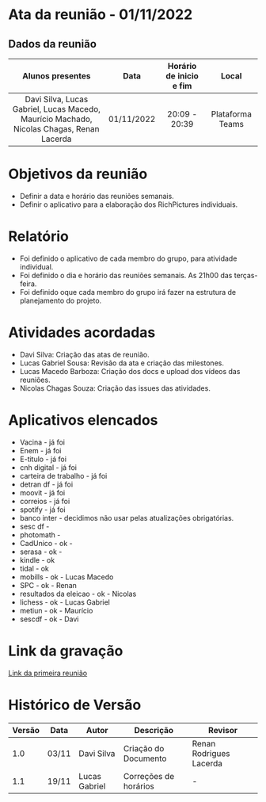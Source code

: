 # Ata da reunião - 01/11/2022
## Dados da reunião
|                                     Alunos presentes                                     |    Data    | Horário de inicio e fim |      Local       |
| :--------------------------------------------------------------------------------------: | :--------: | :---------------------: | :--------------: |
| Davi Silva, Lucas Gabriel, Lucas Macedo, Maurício Machado, Nicolas Chagas, Renan Lacerda | 01/11/2022 |      20:09 - 20:39      | Plataforma Teams |
# Objetivos da reunião

- Definir a data e horário das reuniões semanais.
- Definir o aplicativo para a elaboração dos RichPictures individuais.

# Relatório

- Foi definido o aplicativo de cada membro do grupo, para atividade individual.
- Foi definido o dia e horário das reuniões semanais. As 21h00 das terças-feira.
- Foi definido oque cada membro do grupo irá fazer na estrutura de planejamento do projeto.

# Atividades acordadas

- Davi Silva: Criação das atas de reunião.
- Lucas Gabriel Sousa: Revisão da ata e criação das milestones.
- Lucas Macedo Barboza: Criação dos docs e upload dos vídeos das reuniões.
- Nicolas Chagas Souza: Criação das issues das atividades.

# Aplicativos elencados

- Vacina - já foi
- Enem - já foi
- E-titulo - já foi
- cnh digital - já foi
- carteira de trabalho - já foi
- detran df - já foi
- moovit - já foi
- correios - já foi
- spotify - já foi
- banco inter - decidimos não usar pelas atualizações obrigatórias.
- sesc df -
- photomath -
- CadUnico - ok -
- serasa - ok -
- kindle - ok
- tidal - ok
- mobills - ok - Lucas Macedo
- SPC - ok - Renan
- resultados da eleicao - ok - Nicolas
- lichess - ok - Lucas Gabriel
- metiun - ok - Maurício
- sescdf - ok - Davi

# Link da gravação

[Link da primeira reunião](https://youtu.be/ve-gOdHrx44)

# Histórico de Versão

| Versão | Data  | Autor         | Descrição             | Revisor                 |
| ------ | ----- | ------------- | --------------------- | ----------------------- |
| 1.0    | 03/11 | Davi Silva    | Criação do Documento  | Renan Rodrigues Lacerda |
| 1.1    | 19/11 | Lucas Gabriel | Correções de horários | -                       |